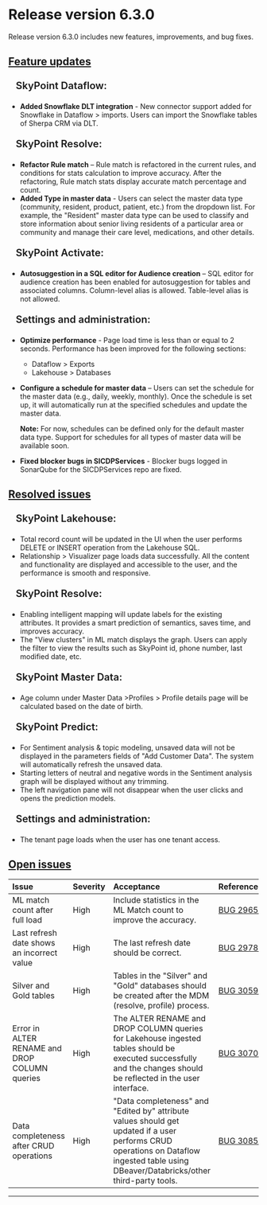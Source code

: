 # Release version 6.3.0

Release version 6.3.0 includes new features, improvements, and bug fixes.

## [Feature updates](#tab/tabid-1)

<div style= "font-size:20px; font-weight:600; line-height:1.8;margin:15px">SkyPoint Dataflow:</div>
 

- **Added Snowflake DLT integration** - New connector support added for Snowflake in Dataflow > imports. Users can import the Snowflake tables of Sherpa CRM via DLT.

<div style= "font-size:20px; font-weight:600; line-height:1.8;margin:15px">SkyPoint Resolve:</div>

- **Refactor Rule match** – Rule match is refactored in the current rules, and conditions for stats calculation to improve accuracy. After the refactoring, Rule match stats display accurate match percentage and count.
- **Added Type in master data** - Users can select the master data type (community, resident, product, patient, etc.) from the dropdown list. For example, the "Resident" master data type can be used to classify and store information about senior living residents of a particular area or community and manage their care level, medications, and other details.

<div style= "font-size:20px; font-weight:600; line-height:1.8;margin:15px">SkyPoint Activate:</div>

- **Autosuggestion in a SQL editor for Audience creation** – SQL editor for audience creation has been enabled for autosuggestion for tables and associated columns. Column-level alias is allowed. Table-level alias is not allowed.

<div style= "font-size:20px; font-weight:600; line-height:1.8;margin:15px">Settings and administration:</div>

- **Optimize performance** - Page load time is less than or equal to 2 seconds. Performance has been improved for the following sections:
  - Dataflow > Exports
  - Lakehouse > Databases
- **Configure a schedule for master data** – Users can set the schedule for the master data (e.g., daily, weekly, monthly). Once the schedule is set up, it will automatically run at the specified schedules and update the master data.

  **Note:** For now, schedules can be defined only for the default master data type. Support for schedules for all types of master data will be available soon.

- **Fixed blocker bugs in SICDPServices** - Blocker bugs logged in SonarQube for the SICDPServices repo are fixed.

## [Resolved issues](#tab/tabid-2)

<div style= "font-size:20px; font-weight:600; line-height:1.8;margin:15px">SkyPoint Lakehouse:</div>

- Total record count will be updated in the UI when the user performs DELETE or INSERT operation from the Lakehouse SQL.
- Relationship > Visualizer page loads data successfully. All the content and functionality are displayed and accessible to the user, and the performance is smooth and responsive. 

<div style= "font-size:20px; font-weight:600; line-height:1.8;margin:15px">SkyPoint Resolve:</div>

- Enabling intelligent mapping will update labels for the existing attributes. It provides a smart prediction of semantics, saves time, and improves accuracy.
- The "View clusters" in ML match displays the graph. Users can apply the filter to view the results such as SkyPoint id, phone number, last modified date, etc.

<div style= "font-size:20px; font-weight:600; line-height:1.8;margin:15px">SkyPoint Master Data:</div>

- Age column under Master Data >Profiles > Profile details page will be calculated based on the date of birth.

<div style= "font-size:20px; font-weight:600; line-height:1.8;margin:15px">SkyPoint Predict:</div>

- For Sentiment analysis & topic modeling, unsaved data will not be displayed in the parameters fields of "Add Customer Data". The system will automatically refresh the unsaved data.
- Starting letters of neutral and negative words in the Sentiment analysis graph will be displayed without any trimming.
- The left navigation pane will not disappear when the user clicks and opens the prediction models.

<div style= "font-size:20px; font-weight:600; line-height:1.8;margin:15px">Settings and administration:</div>

- The tenant page loads when the user has one tenant access.


## [Open issues](#tab/tabid-3)


|Issue|Severity|Acceptance|<div style="width:100px">Reference</div>|
| :- | :- | :- | :- |
|ML match count after full load|High|Include statistics in the ML Match count to improve the accuracy.|[BUG 29656](https://dev.azure.com/skypointgroup/skypoint/_workitems/edit/29656)|
|Last refresh date shows an incorrect value|High|The last refresh date should be correct.|[BUG 29789](https://dev.azure.com/skypointgroup/skypoint/_workitems/edit/29789)|
|Silver and Gold tables|High|Tables in the "Silver" and "Gold" databases should be created after the MDM (resolve, profile) process.|[BUG 30598](https://dev.azure.com/skypointgroup/skypoint/_workitems/edit/30598)|
|Error in ALTER RENAME and DROP COLUMN queries|High|The ALTER RENAME and DROP COLUMN queries for Lakehouse ingested tables should be executed successfully and the changes should be reflected in the user interface.|[BUG 30709](https://dev.azure.com/skypointgroup/skypoint/_workitems/edit/30709)|
|Data completeness after CRUD operations|High|"Data completeness" and "Edited by" attribute values should get updated if a user performs CRUD operations on Dataflow ingested table using DBeaver/Databricks/other third-party tools.|[BUG 30858](https://dev.azure.com/skypointgroup/skypoint/_workitems/edit/30858)|  

---





